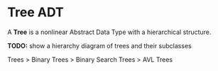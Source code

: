 # Tree ADT

A **Tree** is a nonlinear Abstract Data Type with a hierarchical structure.

**TODO:** show a hierarchy diagram of trees and their subclasses

Trees > Binary Trees > Binary Search Trees > AVL Trees
